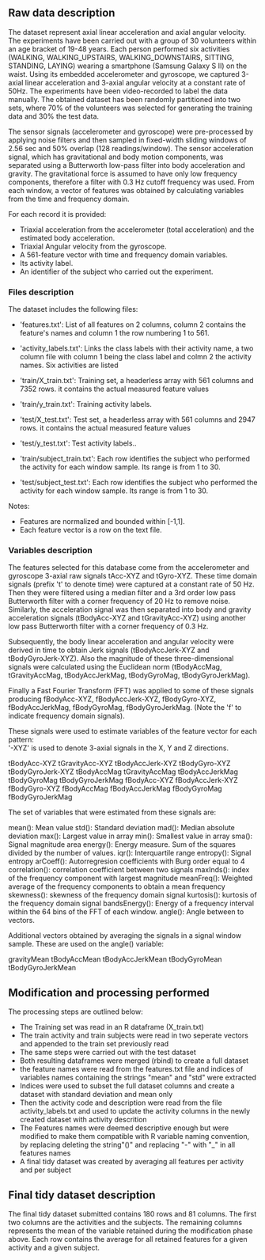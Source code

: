 ## Raw data description
The dataset represent axial linear acceleration and axial angular velocity.
The experiments have been carried out with a group of 30 volunteers within an age
bracket of 19-48 years. Each person performed six activities (WALKING, 
WALKING_UPSTAIRS, WALKING_DOWNSTAIRS, SITTING, STANDING, LAYING) wearing a 
smartphone (Samsung Galaxy S II) on the waist. Using its embedded accelerometer 
and gyroscope, we captured 3-axial linear acceleration and 3-axial angular velocity 
at a constant rate of 50Hz. The experiments have been video-recorded to label the 
data manually. The obtained dataset has been randomly partitioned into two sets, 
where 70% of the volunteers was selected for generating the training data and 30% 
the test data.

The sensor signals (accelerometer and gyroscope) were pre-processed by applying 
noise filters and then sampled in fixed-width sliding windows of 2.56 sec and 50% 
overlap (128 readings/window). The sensor acceleration signal, which has gravitational 
and body motion components, was separated using a Butterworth low-pass filter into body 
acceleration and gravity. The gravitational force is assumed to have only low frequency 
components, therefore a filter with 0.3 Hz cutoff frequency was used. From each window, 
a vector of features was obtained by calculating variables from the time and frequency 
domain.

For each record it is provided:
- Triaxial acceleration from the accelerometer (total acceleration) and the estimated
  body acceleration.
- Triaxial Angular velocity from the gyroscope. 
- A 561-feature vector with time and frequency domain variables. 
- Its activity label. 
- An identifier of the subject who carried out the experiment.

### Files description
The dataset includes the following files:

- 'features.txt': List of all features on 2 columns, column 2 contains the feature's names
  and column 1 the row numbering 1 to 561.

- 'activity_labels.txt': Links the class labels with their activity name, a two column file
   with column 1 being the class label and colmn 2 the activity names. Six activities
   are listed

- 'train/X_train.txt': Training set, a headerless array with 561 columns and 7352 rows.
                       it contains the actual measured feature values
- 'train/y_train.txt': Training activity labels.

- 'test/X_test.txt': Test set, a headerless array with 561 columns and 2947 rows.
                       it contains the actual measured feature values
- 'test/y_test.txt': Test activity labels..
- 'train/subject_train.txt': Each row identifies the subject who performed the activity for
   each window sample. Its range is from 1 to 30.
- 'test/subject_test.txt': Each row identifies the subject who performed the activity for each
  window sample. Its range is from 1 to 30.


Notes: 
- Features are normalized and bounded within [-1,1].
- Each feature vector is a row on the text file.

### Variables description
The features selected for this database come from the accelerometer and gyroscope 3-axial raw 
signals tAcc-XYZ and tGyro-XYZ. These time domain signals (prefix 't' to denote time) were 
captured at a constant rate of 50 Hz. Then they were filtered using a median filter and a 
3rd order low pass Butterworth filter with a corner frequency of 20 Hz to remove noise. Similarly, 
the acceleration signal was then separated into body and gravity acceleration signals 
(tBodyAcc-XYZ and tGravityAcc-XYZ) using another low pass Butterworth filter with a corner 
frequency of 0.3 Hz.

Subsequently, the body linear acceleration and angular velocity were derived in time to 
obtain Jerk signals (tBodyAccJerk-XYZ and tBodyGyroJerk-XYZ). Also the magnitude of these
three-dimensional signals were calculated using the Euclidean norm (tBodyAccMag, tGravityAccMag,
tBodyAccJerkMag, tBodyGyroMag, tBodyGyroJerkMag).

Finally a Fast Fourier Transform (FFT) was applied to some of these signals producing 
fBodyAcc-XYZ, fBodyAccJerk-XYZ, fBodyGyro-XYZ, fBodyAccJerkMag, fBodyGyroMag, fBodyGyroJerkMag. 
(Note the 'f' to indicate frequency domain signals).

These signals were used to estimate variables of the feature vector for each pattern:  
'-XYZ' is used to denote 3-axial signals in the X, Y and Z directions.

tBodyAcc-XYZ
tGravityAcc-XYZ
tBodyAccJerk-XYZ
tBodyGyro-XYZ
tBodyGyroJerk-XYZ
tBodyAccMag
tGravityAccMag
tBodyAccJerkMag
tBodyGyroMag
tBodyGyroJerkMag
fBodyAcc-XYZ
fBodyAccJerk-XYZ
fBodyGyro-XYZ
fBodyAccMag
fBodyAccJerkMag
fBodyGyroMag
fBodyGyroJerkMag

The set of variables that were estimated from these signals are: 

mean(): Mean value
std(): Standard deviation
mad(): Median absolute deviation 
max(): Largest value in array
min(): Smallest value in array
sma(): Signal magnitude area
energy(): Energy measure. Sum of the squares divided by the number of values. 
iqr(): Interquartile range 
entropy(): Signal entropy
arCoeff(): Autorregresion coefficients with Burg order equal to 4
correlation(): correlation coefficient between two signals
maxInds(): index of the frequency component with largest magnitude
meanFreq(): Weighted average of the frequency components to obtain a mean frequency
skewness(): skewness of the frequency domain signal 
kurtosis(): kurtosis of the frequency domain signal 
bandsEnergy(): Energy of a frequency interval within the 64 bins of the FFT of each window.
angle(): Angle between to vectors.

Additional vectors obtained by averaging the signals in a signal window sample. These are 
used on the angle() variable:

gravityMean
tBodyAccMean
tBodyAccJerkMean
tBodyGyroMean
tBodyGyroJerkMean


## Modification and processing performed
The processing steps are outlined below:
- The Training set was read in an R dataframe (X_train.txt)
- The train activity and train subjects were read in two seperate vectors and appended to the
  train set previously read
- The same steps were carried out with the test dataset
- Both resulting dataframes were merged (rbind) to create a full dataset
- the feature names were read from the features.txt file and indices of variables names
  containing the strings "mean" and "std" were extracted
- Indices were used to subset the full dataset columns and create a dataset with standard
  deviation and mean only
- Then the activity code and description were read from the file activity_labels.txt and used to
  update the activity columns in the newly created dataset with activity descrition
- The Features names were deemed descriptive enough but were modified to make them compatible
  with R variable naming convention, by replacing deleting the string"()" and replacing "-" with
  "_" in all features names
- A final tidy dataset was created by averaging all features per activity and per subject



## Final tidy dataset description

The final tidy dataset submitted contains 180 rows and 81 columns. The first two columns are the
activities and the subjects. The remaining columns represents the mean of the variable retained during
the modification phase above.
Each row contains the average for all retained features for a given activity and a given subject.